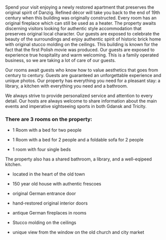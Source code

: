 Spend your visit enjoying a newly restored apartment that preserves the original spirit of Danzig. Refined décor will take you back to the end of 19th century when this building was originally constructed. Every room has an original fireplace which can still be used as a heater. The property awaits discerning visitors looking for authentic style accommodation that preserves original local character. Our guests are exposed to celebrate the beauty of the surroundings and enjoy authentic spirit of historic brick home with original stucco molding on the ceilings. This building is known for the fact that the first Polish movie was produced. Our guests are exposed to experience true hospitality and warm welcoming. This is a family operated business, so we are taking a lot of care of our guests.

Our rooms await guests who know how to value aesthetics that goes from century to century. Guests are guaranteed an unforgettable experience and unique photos. Our property has everything you need for a pleasant stay: a library, a kitchen with everything you need and a bathroom.

We always strive to provide personalized service and attention to every detail. Our hosts are always welcome to share information about the main events and imperative sightseeing sports in both Gdansk and Tricity.

### There are 3 rooms on the property:

- 1 Room with a bed for two people

- 1 Room with a bed for 2 people and a foldable sofa for 2 people

- 1 room with four single beds

The property also has a shared bathroom, a library, and a well-eqipeed kitchen.

- located in the heart of the old town

- 150 year old house with authentic frescoes

- original German entrance door

- hand-restored original interior doors

- antique German fireplaces in rooms

- Stucco molding on the ceilings

- unique view from the window on the old church and city market
